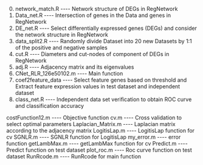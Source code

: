 0. network_match.R ---- Network structure of DEGs in RegNetwork
1. Data_net.R ---- Intersection of genes in the Data and genes in RegNetwork
2. DE_net.R ---- Select differentially expressed genes (DEGs) and consider the network structure in RegNetwork
3. data_split2.R ----  Randomly divide Dataset into 20 new Datasets by 1:1 of the positive and negative samples
4. cut.R ---- Diameters and cut-nodes of component of DEGs in RegNetwork
5. adj.R ---- Adjacency matrix and its eigenvalues
6. CNet_RLR_126e50102.m ---- Main function
7. coef2feature_data ---- Select feature genes based on threshold and Extract feature expression values in test dataset and independent dataset
8. class_net.R ---- Independent data set verification to obtain ROC curve and classification accuracy

costFunction12.m ---- Objective function
cv.m ---- Cross validation to select optimal parameters
Laplacian_Matrix.m ---- Laplacian matrix according to the adjacency matrix
LogitisLap.m ---- LogitisLap function for cv
SGNLR.m ---- SGNLR function for LogitisLap
my_error.m ---- error function 
getLambMax.m ---- getLambMax function for cv
Predict.m ---- Predict function on test dataset
plot_roc.m ---- Roc curve function on test dataset
RunRcode.m ---- RunRcode for main function
